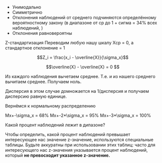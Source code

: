 * Унимодально
* Симметрично
* Отклонения наблюдений от среднего подчиняются определённому вероятностному закону (в диапазоне от ср до 1 + сигма = 34% всех наблюдений, )
* Отклонения равновероятны

Z-стандартизация
Переводим любую нашу шкалу Xср = 0, а стандартное отклонение = 1

$$Z_i = \frac{x_i - \overline{X}}{\sigma_x}$$

$$\overline{X} - \overline{X} = 0 $$

Из каждого наблюдения вычетаем среднее. Т.е. и из нашего среднего вычитаем среднее. Получаем ноль.

Дисперсия в этом случае домножается на 1/дисперсия и получаем дисперсию равную единице.


Вернёмся к нормальному распределению

Mx+-\sigma_x = 68%
Mx+-2*\sigma_x = 95%
Mx+-3*\sigma_x = 100%


Какой процент наблюдений лежит в дипазоне?

Чтобы определить, какой процент наблюдений превышает интересующее нас значение z-значение, используются специальные таблицы. Будьте аккуратны при использовании этих таблиц: часто для интересующего нас z-значения указывается процент наблюдений, который **не превосходит указанное z-значение.**